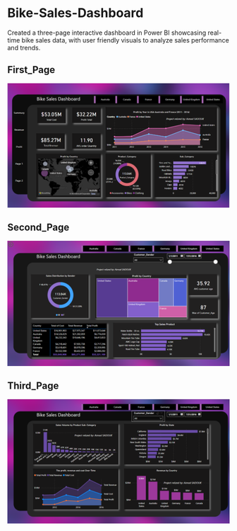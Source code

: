 # Bike-Sales-Dashboard
Created a three-page interactive dashboard in Power BI  showcasing real-time bike sales data, with user friendly  visuals to analyze sales performance and trends.
## First_Page
![image alt](https://github.com/AimadSADOUK/Bike-Sales-Dashboard/blob/main/Bike01.PNG?raw=true)
## Second_Page
![image alt](https://github.com/AimadSADOUK/Bike-Sales-Dashboard/blob/main/Bike02.PNG?raw=true)
## Third_Page
![imaage alt](https://github.com/AimadSADOUK/Bike-Sales-Dashboard/blob/main/bike03.PNG?raw=true)
